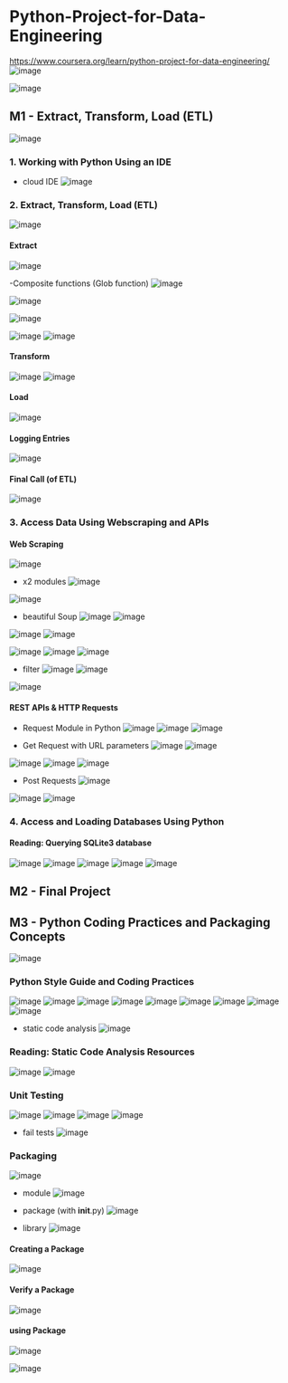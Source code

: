 # Python-Project-for-Data-Engineering
https://www.coursera.org/learn/python-project-for-data-engineering/
![image](https://github.com/user-attachments/assets/3d5fce17-7944-4567-8fe1-3dec65b5fa50)

![image](https://github.com/user-attachments/assets/a933f127-c5d7-449b-a0ea-e676e78b66f0)


## M1 - Extract, Transform, Load (ETL)
![image](https://github.com/user-attachments/assets/e5231f59-dfaa-472d-b52f-ec2f1821792e)

### 1. Working with Python Using an IDE
- cloud IDE
  ![image](https://github.com/user-attachments/assets/d13f210b-6ff2-428a-8d27-b9de6227069d)

### 2. Extract, Transform, Load (ETL)
![image](https://github.com/user-attachments/assets/f32ded8a-fd3a-452a-8fdf-109cf48a1e91)
#### Extract
![image](https://github.com/user-attachments/assets/87efc6d8-3101-4a88-bd23-95eb3b483ef1)

-Composite functions (Glob function)
![image](https://github.com/user-attachments/assets/4c7f7e79-4efd-4026-aade-b0ae36c0fa61)

![image](https://github.com/user-attachments/assets/1506f2f3-45d8-4c80-9cc7-6c2feb7eb3fa)

![image](https://github.com/user-attachments/assets/5884f073-4fbd-4293-88df-63cda9e5ca5c)

![image](https://github.com/user-attachments/assets/0a315307-7ed6-4149-90d0-86b60f8d48bf)
![image](https://github.com/user-attachments/assets/2c2970ac-a361-4aa0-a353-5d8012f6947a)

#### Transform
![image](https://github.com/user-attachments/assets/c1a3f565-4cc3-4387-9a58-f2b9b99add85)
![image](https://github.com/user-attachments/assets/a324446f-4b5b-439e-bec3-0217d9dfd667)

#### Load
![image](https://github.com/user-attachments/assets/3ed61094-1abe-4e99-ae85-4699205d6ad8)

#### Logging Entries
![image](https://github.com/user-attachments/assets/88076a6a-89c9-4dab-abd8-cef7fa910539)

#### Final Call (of ETL)
![image](https://github.com/user-attachments/assets/423510ab-96ad-443e-9744-cbf4e6502767)


### 3. Access Data Using Webscraping and APIs
#### Web Scraping
![image](https://github.com/user-attachments/assets/a7c77099-45ea-452e-900b-8c5b951e3627)

- x2 modules
  ![image](https://github.com/user-attachments/assets/c1c66f83-9d52-476f-ad09-5618c9600d23)

![image](https://github.com/user-attachments/assets/760cef21-a897-43e8-8f3d-8de776249902)
- beautiful Soup
  ![image](https://github.com/user-attachments/assets/add0c10b-c540-432b-af44-0898a21865b2)
![image](https://github.com/user-attachments/assets/0549a076-862c-442f-9fc9-9fdd580fd4b6)

![image](https://github.com/user-attachments/assets/aa14ef3c-5397-4ba6-82bd-ff4df146df1e)
![image](https://github.com/user-attachments/assets/31765373-2beb-480c-a1cd-45d7cbbe15a6)

![image](https://github.com/user-attachments/assets/d02df9ff-4ba9-4fad-af60-f410fcc61099)
![image](https://github.com/user-attachments/assets/30494c7d-1932-430d-ba41-6fac0987fedc)
![image](https://github.com/user-attachments/assets/cafcc857-dfc3-4ae4-95aa-74bf9e5391d6)

- filter
  ![image](https://github.com/user-attachments/assets/68f3a39f-7da0-4bf5-9fd4-6682bce3c07b)
![image](https://github.com/user-attachments/assets/bbf72884-0238-4441-9630-892ef70cf73e)


![image](https://github.com/user-attachments/assets/2f68cf3a-0636-4442-b2da-5b20e0c3ef5c)


#### REST APIs & HTTP Requests

- Request Module in Python
  ![image](https://github.com/user-attachments/assets/9b9b44ef-9230-4bb0-b095-3271b7e31e39)
![image](https://github.com/user-attachments/assets/3d823745-8fb6-4bd8-b571-216b61878e1f)
![image](https://github.com/user-attachments/assets/c2268e3f-8f02-4f24-8465-2f3fe9ffe88f)

- Get Request with URL parameters
![image](https://github.com/user-attachments/assets/322631c5-8b7b-4296-8711-f9fe6b1f244f)
![image](https://github.com/user-attachments/assets/2c1795cc-8e92-4543-bae7-87fce854f9e1)

![image](https://github.com/user-attachments/assets/3d159805-efc6-48c1-8d33-7c443f6873ee)
![image](https://github.com/user-attachments/assets/1b08c70e-3fdd-4c49-8c7b-4468afe92490)
![image](https://github.com/user-attachments/assets/d507f825-c7ad-4bd3-ae38-31da638952c2)

- Post Requests
![image](https://github.com/user-attachments/assets/4e6430ba-dea7-404f-8d94-151d705f7315)

![image](https://github.com/user-attachments/assets/089c9cc4-f7bc-4218-aa82-07d77f674645)
![image](https://github.com/user-attachments/assets/a94e7e5f-fde4-4e3a-8fea-965d31af3ed7)

  

### 4. Access and Loading Databases Using Python

#### Reading: Querying SQLite3 database
![image](https://github.com/user-attachments/assets/512e4fb7-0a4f-4be1-af4a-272bdecab199)
![image](https://github.com/user-attachments/assets/35cb2ef0-3cac-49fe-aa22-6ba6a73eed03)
![image](https://github.com/user-attachments/assets/2d78685b-0e8f-4ba0-bb30-a32c831edbdb)
![image](https://github.com/user-attachments/assets/91d5622a-da7a-40b9-b3ed-8664455ec1a2)
![image](https://github.com/user-attachments/assets/6a6a9724-0ec6-429f-b44a-ac2ead945e27)


## M2 - Final Project

## M3 - Python Coding Practices and Packaging Concepts
![image](https://github.com/user-attachments/assets/23c9b960-16c3-4164-98f3-f9c8e7068ee5)

### Python Style Guide and Coding Practices
![image](https://github.com/user-attachments/assets/89184400-623b-43ff-8ff5-08a0547aa036)
![image](https://github.com/user-attachments/assets/b84c323b-c040-4ea7-b64b-72701fc9e9f4)
![image](https://github.com/user-attachments/assets/3b77d698-db5e-46b5-bfca-1cf7aded066a)
![image](https://github.com/user-attachments/assets/8cc7d4fc-17f5-4095-87f4-af24c2ab1f53)
![image](https://github.com/user-attachments/assets/cc3a5f48-9010-4933-b2ab-b9fc90d2f6b4)
![image](https://github.com/user-attachments/assets/49c6696c-fcee-442e-b132-bd8599f5e95f)
![image](https://github.com/user-attachments/assets/e6bde030-07e9-4c39-8381-45db8c74afbb)
![image](https://github.com/user-attachments/assets/f47f7201-1db9-4c24-b764-0c90cdbe13ef)
![image](https://github.com/user-attachments/assets/2fe92bf8-135e-40e4-a142-8c26c61d59c1)

- static code analysis
  ![image](https://github.com/user-attachments/assets/ac2a0220-b094-407d-a800-2f2fdd33f52a)

### Reading: Static Code Analysis Resources
![image](https://github.com/user-attachments/assets/1530d758-09e4-4188-8b02-fb62b8312be0)
![image](https://github.com/user-attachments/assets/c9a9908f-70be-4d60-9605-b15bc501c0e0)

### Unit Testing
![image](https://github.com/user-attachments/assets/708d9122-fb97-4e7a-a2fe-fb67670d964f)
![image](https://github.com/user-attachments/assets/ee15eab9-9ef2-43ff-8a1f-cb7806a9514c)
![image](https://github.com/user-attachments/assets/ad14bbc9-5ec8-4227-b349-7e4bcba88737)
![image](https://github.com/user-attachments/assets/0aeef068-2d5f-4cba-ba7b-6e0ff3ead875)

- fail tests
  ![image](https://github.com/user-attachments/assets/afa88957-ba34-4f63-ae4d-b6e05577572d)


### Packaging

![image](https://github.com/user-attachments/assets/6b9e90f9-90a3-4d2c-8481-30a9ae4a9336)

- module
  ![image](https://github.com/user-attachments/assets/4c8f6298-4529-46a4-baab-2cf79d7f0149)

- package (with __init__.py)
  ![image](https://github.com/user-attachments/assets/4990c744-2ade-4da5-84d7-0e93c1f0a81f)

- library
  ![image](https://github.com/user-attachments/assets/15e47371-37d2-49f4-9472-d315aa08cbd3)

  
#### Creating a Package
![image](https://github.com/user-attachments/assets/045b2de3-cfc2-494d-8722-1305830740ef)

#### Verify a Package
![image](https://github.com/user-attachments/assets/919671a9-ee85-4bcd-ba16-3b7f4347009e)

#### using Package
![image](https://github.com/user-attachments/assets/78e2d664-a211-404e-9f26-2bfe0ece3d41)

![image](https://github.com/user-attachments/assets/f3f37a05-429d-4839-9652-20dd01b06e28)


